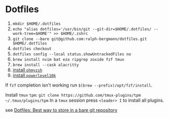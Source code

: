 # Dotfiles

1. `mkdir $HOME/.dotfiles`
2. `echo "alias dotfiles='/usr/bin/git --git-dir=$HOME/.dotfiles/ --work-tree=$HOME'" >> $HOME/.zshrc`
3. `git clone --bare git@github.com:ralph-bergmann/dotfiles.git $HOME/.dotfiles`
4. `dotfiles checkout`
5. `dotfiles config --local status.showUntrackedFiles no`
6. `brew install nvim bat eza ripgrep zoxide fzf tmux`
7. `brew install --cask alacritty`
8. [install `ohmyzsh`](https://github.com/ohmyzsh/ohmyzsh?tab=readme-ov-file#basic-installation)
9. [install `powerlevel10k`](https://github.com/romkatv/powerlevel10k?tab=readme-ov-file#oh-my-zsh)

If `fzf` completion isn't working run `$(brew --prefix)/opt/fzf/install`.

Install `tmux` `tpm`: `git clone https://github.com/tmux-plugins/tpm ~/.tmux/plugins/tpm`
In a `tmux` session press `<leader> I` to install all plugins.

see [Dotfiles: Best way to store in a bare git repository](https://www.atlassian.com/git/tutorials/dotfiles)
